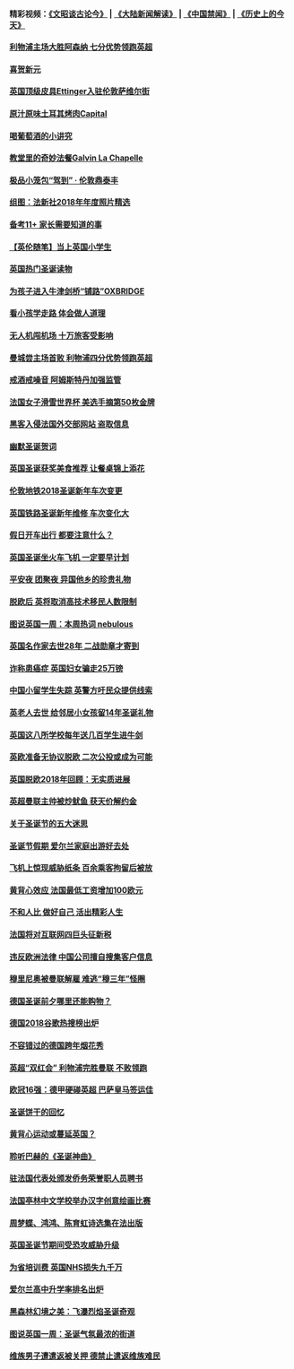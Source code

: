 #### 精彩视频：[《文昭谈古论今》](https://github.com/gfw-breaker/wenzhao/blob/master/README.md?t=01011831) | [《大陆新闻解读》](https://github.com/gfw-breaker/ntdtv-comedy/blob/master/README.md?t=01011831) | [《中国禁闻》](https://github.com/gfw-breaker/ntdtv-news/blob/master/README.md?t=01011831) | [《历史上的今天》](https://github.com/gfw-breaker/today-in-history/blob/master/README.md?t=01011831) 

#### [利物浦主场大胜阿森纳 七分优势领跑英超](../pages/nsc974/n10945421.md?t=01011831) 

#### [喜贺新元](../pages/nsc974/n10936605.md?t=01011831) 

#### [英国顶级皮具Ettinger入驻伦敦萨维尔街](../pages/nsc974/n10936595.md?t=01011831) 

#### [原汁原味土耳其烤肉Capital](../pages/nsc974/n10936573.md?t=01011831) 

#### [喝葡萄酒的小讲究](../pages/nsc974/n10936535.md?t=01011831) 

#### [教堂里的奇妙法餐Galvin La Chapelle](../pages/nsc974/n10935913.md?t=01011831) 

#### [极品小笼包“驾到” · 伦敦鼎泰丰](../pages/nsc974/n10935791.md?t=01011831) 

#### [组图：法新社2018年年度照片精选](../pages/nsc974/n10935213.md?t=01011831) 

#### [备考11+ 家长需要知道的事](../pages/nsc974/n10934312.md?t=01011831) 

#### [【英伦随笔】当上英国小学生](../pages/nsc974/n10934305.md?t=01011831) 

#### [英国热门圣诞读物](../pages/nsc974/n10934285.md?t=01011831) 

#### [为孩子进入牛津剑桥“铺路”OXBRIDGE](../pages/nsc974/n10934233.md?t=01011831) 

#### [看小孩学走路 体会做人道理](../pages/nsc974/n10934169.md?t=01011831) 

#### [无人机闯机场  十万旅客受影响](../pages/nsc974/n10934028.md?t=01011831) 

#### [曼城尝主场首败 利物浦四分优势领跑英超](../pages/nsc974/n10932818.md?t=01011831) 

#### [戒酒戒噪音 阿姆斯特丹加强监管](../pages/nsc974/n10928070.md?t=01011831) 

#### [法国女子滑雪世界杯 美选手摘第50枚金牌](../pages/nsc974/n10927351.md?t=01011831) 

#### [黑客入侵法国外交部网站 盗取信息](../pages/nsc974/n10927269.md?t=01011831) 

#### [幽默圣诞贺词](../pages/nsc974/n10926672.md?t=01011831) 

#### [英国圣诞获奖美食推荐 让餐桌锦上添花](../pages/nsc974/n10926641.md?t=01011831) 

#### [伦敦地铁2018圣诞新年车次变更](../pages/nsc974/n10926629.md?t=01011831) 

#### [英国铁路圣诞新年维修 车次变化大](../pages/nsc974/n10926618.md?t=01011831) 

#### [假日开车出行 都要注意什么？](../pages/nsc974/n10926610.md?t=01011831) 

#### [英国圣诞坐火车飞机 一定要早计划](../pages/nsc974/n10926599.md?t=01011831) 

#### [平安夜 团聚夜 异国他乡的珍贵礼物](../pages/nsc974/n10925634.md?t=01011831) 

#### [脱欧后 英将取消高技术移民人数限制](../pages/nsc974/n10924981.md?t=01011831) 

#### [图说英国一周：本周热词 nebulous](../pages/nsc974/n10925020.md?t=01011831) 

#### [英国名作家去世28年 二战勋章才寄到](../pages/nsc974/n10925014.md?t=01011831) 

#### [诈称患癌症 英国妇女骗走25万镑](../pages/nsc974/n10925008.md?t=01011831) 

#### [中国小留学生失踪  英警方吁民众提供线索](../pages/nsc974/n10925001.md?t=01011831) 

#### [英老人去世 给邻居小女孩留14年圣诞礼物](../pages/nsc974/n10924997.md?t=01011831) 

#### [英国这八所学校每年送几百学生进牛剑](../pages/nsc974/n10924990.md?t=01011831) 

#### [英欧准备无协议脱欧 二次公投或成为可能](../pages/nsc974/n10923373.md?t=01011831) 

#### [英国脱欧2018年回顾：无实质进展](../pages/nsc974/n10923355.md?t=01011831) 

#### [英超曼联主帅被炒鱿鱼 获天价解约金](../pages/nsc974/n10922656.md?t=01011831) 

#### [关于圣诞节的五大迷思](../pages/nsc974/n10919864.md?t=01011831) 

#### [圣诞节假期 爱尔兰家庭出游好去处](../pages/nsc974/n10919966.md?t=01011831) 

#### [飞机上惊现威胁纸条 百余乘客拘留后被放](../pages/nsc974/n10920081.md?t=01011831) 

#### [黄背心效应 法国最低工资增加100欧元](../pages/nsc974/n10919737.md?t=01011831) 

#### [不和人比 做好自己 活出精彩人生](../pages/nsc974/n10920053.md?t=01011831) 

#### [法国将对互联网四巨头征新税](../pages/nsc974/n10919837.md?t=01011831) 

#### [违反欧洲法律 中国公司擅自搜集客户信息](../pages/nsc974/n10918199.md?t=01011831) 

#### [穆里尼奥被曼联解雇 难逃“穆三年”怪圈](../pages/nsc974/n10919101.md?t=01011831) 

#### [德国圣诞前夕哪里还能购物？](../pages/nsc974/n10918186.md?t=01011831) 

#### [德国2018谷歌热搜榜出炉](../pages/nsc974/n10918077.md?t=01011831) 

#### [不容错过的德国跨年烟花秀](../pages/nsc974/n10917989.md?t=01011831) 

#### [英超“双红会” 利物浦完胜曼联 不败领跑](../pages/nsc974/n10917557.md?t=01011831) 

#### [欧冠16强：德甲硬碰英超 巴萨皇马签运佳](../pages/nsc974/n10917207.md?t=01011831) 

#### [圣诞饼干的回忆](../pages/nsc974/n10916160.md?t=01011831) 

#### [黄背心运动或蔓延英国？](../pages/nsc974/n10915769.md?t=01011831) 

#### [聆听巴赫的《圣诞神曲》](../pages/nsc974/n10910868.md?t=01011831) 

#### [驻法国代表处颁发侨务荣誉职人员聘书](../pages/nsc974/n10912829.md?t=01011831) 

#### [法国亭林中文学校举办汉字创意绘画比赛](../pages/nsc974/n10912809.md?t=01011831) 

#### [周梦蝶、鸿鸿、陈育虹诗选集在法出版](../pages/nsc974/n10912778.md?t=01011831) 

#### [英国圣诞节期间受恐攻威胁升级](../pages/nsc974/n10911486.md?t=01011831) 

#### [为省培训费  英国NHS损失九千万](../pages/nsc974/n10911478.md?t=01011831) 

#### [爱尔兰高中升学率排名出炉](../pages/nsc974/n10910761.md?t=01011831) 

#### [黑森林幻境之美：飞瀑烈焰圣诞奇观](../pages/nsc974/n10909442.md?t=01011831) 

#### [图说英国一周：圣诞气氛最浓的街道](../pages/nsc974/n10909173.md?t=01011831) 

#### [维族男子遭遣返被关押 德禁止遣返维族难民](../pages/nsc974/n10908943.md?t=01011831) 

